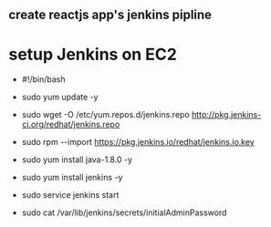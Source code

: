 ## create reactjs app's jenkins pipline

# setup Jenkins on EC2

- #!/bin/bash
- sudo yum update -y
- sudo wget -O /etc/yum.repos.d/jenkins.repo http://pkg.jenkins-ci.org/redhat/jenkins.repo
- sudo rpm --import https://pkg.jenkins.io/redhat/jenkins.io.key
- sudo yum install java-1.8.0 -y
- sudo yum install jenkins -y
- sudo service jenkins start

- sudo cat /var/lib/jenkins/secrets/initialAdminPassword
